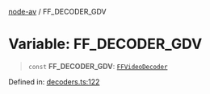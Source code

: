 [node-av](../globals.md) / FF\_DECODER\_GDV

# Variable: FF\_DECODER\_GDV

> `const` **FF\_DECODER\_GDV**: [`FFVideoDecoder`](../type-aliases/FFVideoDecoder.md)

Defined in: [decoders.ts:122](https://github.com/seydx/av/blob/f8631fc881b394300b1479f511d55cf1c370a87f/src/constants/decoders.ts#L122)
